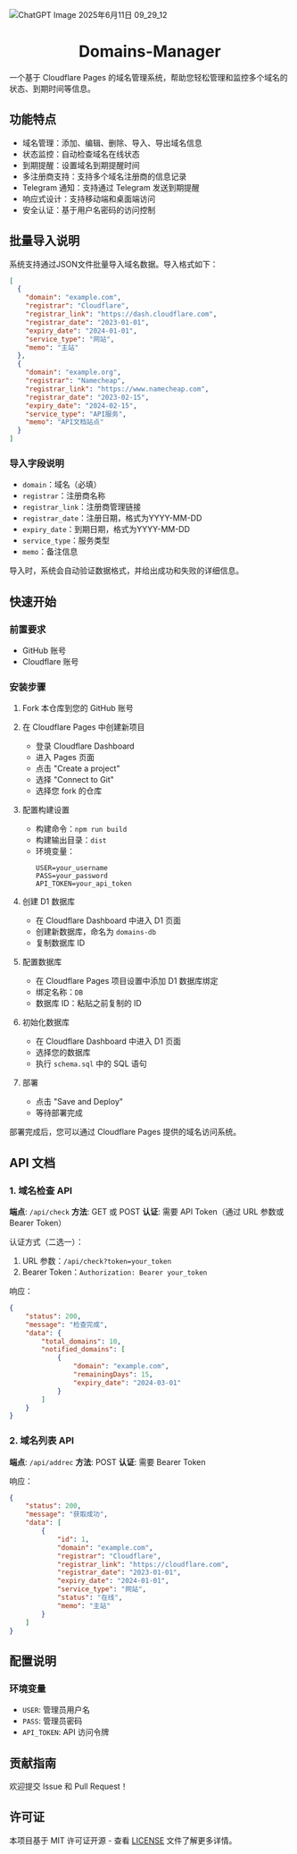 ![ChatGPT Image 2025年6月11日 09_29_12](https://github.com/user-attachments/assets/d7509dd3-5254-4af0-ad68-f8cbfdd0bcd9)


<div align="center">

# Domains-Manager

</div>



一个基于 Cloudflare Pages 的域名管理系统，帮助您轻松管理和监控多个域名的状态、到期时间等信息。

## 功能特点

- 域名管理：添加、编辑、删除、导入、导出域名信息
- 状态监控：自动检查域名在线状态
- 到期提醒：设置域名到期提醒时间
- 多注册商支持：支持多个域名注册商的信息记录
- Telegram 通知：支持通过 Telegram 发送到期提醒
- 响应式设计：支持移动端和桌面端访问
- 安全认证：基于用户名密码的访问控制

## 批量导入说明

系统支持通过JSON文件批量导入域名数据。导入格式如下：

```json
[
  {
    "domain": "example.com",
    "registrar": "Cloudflare",
    "registrar_link": "https://dash.cloudflare.com",
    "registrar_date": "2023-01-01",
    "expiry_date": "2024-01-01",
    "service_type": "网站",
    "memo": "主站"
  },
  {
    "domain": "example.org",
    "registrar": "Namecheap",
    "registrar_link": "https://www.namecheap.com",
    "registrar_date": "2023-02-15",
    "expiry_date": "2024-02-15",
    "service_type": "API服务",
    "memo": "API文档站点"
  }
]
```

### 导入字段说明

- `domain`：域名（必填）
- `registrar`：注册商名称
- `registrar_link`：注册商管理链接
- `registrar_date`：注册日期，格式为YYYY-MM-DD
- `expiry_date`：到期日期，格式为YYYY-MM-DD
- `service_type`：服务类型
- `memo`：备注信息

导入时，系统会自动验证数据格式，并给出成功和失败的详细信息。

## 快速开始

### 前置要求

- GitHub 账号
- Cloudflare 账号

### 安装步骤

1. Fork 本仓库到您的 GitHub 账号

2. 在 Cloudflare Pages 中创建新项目
   - 登录 Cloudflare Dashboard
   - 进入 Pages 页面
   - 点击 "Create a project"
   - 选择 "Connect to Git"
   - 选择您 fork 的仓库

3. 配置构建设置
   - 构建命令：`npm run build`
   - 构建输出目录：`dist`
   - 环境变量：
     ```
     USER=your_username
     PASS=your_password
     API_TOKEN=your_api_token
     ```

4. 创建 D1 数据库
   - 在 Cloudflare Dashboard 中进入 D1 页面
   - 创建新数据库，命名为 `domains-db`
   - 复制数据库 ID

5. 配置数据库
   - 在 Cloudflare Pages 项目设置中添加 D1 数据库绑定
   - 绑定名称：`DB`
   - 数据库 ID：粘贴之前复制的 ID

6. 初始化数据库
   - 在 Cloudflare Dashboard 中进入 D1 页面
   - 选择您的数据库
   - 执行 `schema.sql` 中的 SQL 语句

7. 部署
   - 点击 "Save and Deploy"
   - 等待部署完成

部署完成后，您可以通过 Cloudflare Pages 提供的域名访问系统。

## API 文档

### 1. 域名检查 API

**端点**: `/api/check`
**方法**: GET 或 POST
**认证**: 需要 API Token（通过 URL 参数或 Bearer Token）

认证方式（二选一）：
1. URL 参数：`/api/check?token=your_token`
2. Bearer Token：`Authorization: Bearer your_token`

响应：
```json
{
    "status": 200,
    "message": "检查完成",
    "data": {
        "total_domains": 10,
        "notified_domains": [
            {
                "domain": "example.com",
                "remainingDays": 15,
                "expiry_date": "2024-03-01"
            }
        ]
    }
}
```

### 2. 域名列表 API

**端点**: `/api/addrec`
**方法**: POST
**认证**: 需要 Bearer Token

响应：
```json
{
    "status": 200,
    "message": "获取成功",
    "data": [
        {
            "id": 1,
            "domain": "example.com",
            "registrar": "Cloudflare",
            "registrar_link": "https://cloudflare.com",
            "registrar_date": "2023-01-01",
            "expiry_date": "2024-01-01",
            "service_type": "网站",
            "status": "在线",
            "memo": "主站"
        }
    ]
}
```

## 配置说明

### 环境变量

- `USER`: 管理员用户名
- `PASS`: 管理员密码
- `API_TOKEN`: API 访问令牌

## 贡献指南

欢迎提交 Issue 和 Pull Request！

## 许可证

本项目基于 MIT 许可证开源 - 查看 [LICENSE](LICENSE) 文件了解更多详情。



